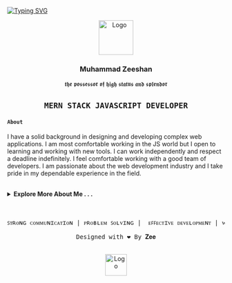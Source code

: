 


[![Typing SVG](https://readme-typing-svg.herokuapp.com?font=Calibri&color=FFFFFF&size=32&center=true&width="1080"&lines=UI%2FUX+Designer;Front+End+Developer;Backend+Developer)](https://git.io/typing-svg)

<div align="center">
    <img src="https://cdn-icons-png.flaticon.com/128/5659/5659422.png" alt="Logo" width="80" height="80">
</div>
  
<div align="center">
 <h3 align="center">Muhammad Zeeshan</h3>
  <p> 𝖙𝖍𝖊 𝖕𝖔𝖘𝖘𝖊𝖘𝖘𝖔𝖗 𝖔𝖋 𝖍𝖎𝖌𝖍 𝖘𝖙𝖆𝖙𝖚𝖘 𝖆𝖓𝖉 𝖘𝖕𝖑𝖊𝖓𝖉𝖔𝖗</p>
</div>


<div align="center"> 
  
 <h2>
   
  `MERN STACK JAVASCRIPT DEVELOPER`
   
  </h2>
  
</div>

<h4>
    
 `About`
    
</h4>
 
I have a solid background in designing and developing complex web applications. I am most comfortable working in the JS world but I open to learning and working with new tools. I can work independently and respect a deadline indefinitely. I feel comfortable working with a good team of developers. I am passionate about the web development industry and I take pride in my dependable experience in the field.

<br />

<details>
    
<summary><b>Explore More About Me . . . </b></summary>
    
 <br />   

<h4>
    
 `Skills`
    
</h4>

<p>
<h6>Languages</h6>
<p>HTML5,  XML,  CSS3, Sass, JavaScript, ECMAScript (ES6), TypeScript, GraphQL</p>
</p>

<p>
<h6>Frameworks</h6>
<p>Bootstrap, Material UI, React, Redux, Next Js, Gatsby Js, Express.js</p>
</p>

<p>
<h6>Libraries/APIs</h6>
<p>jQuery, React Redux, React Router, React Hook Form, Chart Js, NPM</p>
</p>

<p>
<h6>Tools</h6>
<p>Atom, Visual Studio, Git, Github, Trello, Slack, Postman, Adobe XD, Figma</p>
</p>

<p>
<h6>Others</h6>
<p>WordPress, UI/UX, Responsive Designs, Media Queries, RESTful APIs, JSON, PWA</p>
</p>

<br />

<h4>
    
 `Top Tech`
    
</h4>

<br />

<!-- Highly Skilled In -->

<div align="left">

![JavaScript](https://img.shields.io/badge/javascript-%23323330.svg?style=for-the-badge&logo=javascript&logoColor=%23F7DF1E)
![React](https://img.shields.io/badge/react-%2320232a.svg?style=for-the-badge&logo=react&logoColor=%2361DAFB)
![Next JS](https://img.shields.io/badge/Next-black?style=for-the-badge&logo=next.js&logoColor=white)
![Gatsby](https://img.shields.io/badge/Gatsby-%23663399.svg?style=for-the-badge&logo=gatsby&logoColor=white)
![React Native](https://img.shields.io/badge/react_native-%2320232a.svg?style=for-the-badge&logo=react&logoColor=%2361DAFB)
![NodeJS](https://img.shields.io/badge/node.js-6DA55F?style=for-the-badge&logo=node.js&logoColor=white)
![Express.js](https://img.shields.io/badge/express.js-%23404d59.svg?style=for-the-badge&logo=express&logoColor=%2361DAFB)
![MongoDB](https://img.shields.io/badge/MongoDB-%234ea94b.svg?style=for-the-badge&logo=mongodb&logoColor=white)

</div>

<!-- <p>
<h6>Programming Languages</h6>

<div align="left">

![HTML5](https://img.shields.io/badge/html5-%23E34F26.svg?style=for-the-badge&logo=html5&logoColor=white)
![CSS3](https://img.shields.io/badge/css3-%231572B6.svg?style=for-the-badge&logo=css3&logoColor=white)
![JavaScript](https://img.shields.io/badge/javascript-%23323330.svg?style=for-the-badge&logo=javascript&logoColor=%23F7DF1E)
![TypeScript](https://img.shields.io/badge/typescript-%23007ACC.svg?style=for-the-badge&logo=typescript&logoColor=white)
![Markdown](https://img.shields.io/badge/markdown-%23000000.svg?style=for-the-badge&logo=markdown&logoColor=white)

</div>

<h6>Frameworks, Platforms and Libraries</h6>

<div align="left">

![Ant-Design](https://img.shields.io/badge/-AntDesign-%230170FE?style=for-the-badge&logo=ant-design&logoColor=white)
![Apollo-GraphQL](https://img.shields.io/badge/-ApolloGraphQL-311C87?style=for-the-badge&logo=apollo-graphql)
![Bootstrap](https://img.shields.io/badge/bootstrap-%23563D7C.svg?style=for-the-badge&logo=bootstrap&logoColor=white)
![Express.js](https://img.shields.io/badge/express.js-%23404d59.svg?style=for-the-badge&logo=express&logoColor=%2361DAFB)
![Gatsby](https://img.shields.io/badge/Gatsby-%23663399.svg?style=for-the-badge&logo=gatsby&logoColor=white)
![jQuery](https://img.shields.io/badge/jquery-%230769AD.svg?style=for-the-badge&logo=jquery&logoColor=white)
![JWT](https://img.shields.io/badge/JWT-black?style=for-the-badge&logo=JSON%20web%20tokens)
![Less](https://img.shields.io/badge/less-2B4C80?style=for-the-badge&logo=less&logoColor=white)
![Material UI](https://img.shields.io/badge/materialui-%230081CB.svg?style=for-the-badge&logo=material-ui&logoColor=white)
![NPM](https://img.shields.io/badge/NPM-%23000000.svg?style=for-the-badge&logo=npm&logoColor=white)
![Next JS](https://img.shields.io/badge/Next-black?style=for-the-badge&logo=next.js&logoColor=white)
![NodeJS](https://img.shields.io/badge/node.js-6DA55F?style=for-the-badge&logo=node.js&logoColor=white)
![React](https://img.shields.io/badge/react-%2320232a.svg?style=for-the-badge&logo=react&logoColor=%2361DAFB)
![React Native](https://img.shields.io/badge/react_native-%2320232a.svg?style=for-the-badge&logo=react&logoColor=%2361DAFB)
![React Router](https://img.shields.io/badge/React_Router-CA4245?style=for-the-badge&logo=react-router&logoColor=white)
![Redux](https://img.shields.io/badge/redux-%23593d88.svg?style=for-the-badge&logo=redux&logoColor=white)
![SASS](https://img.shields.io/badge/SASS-hotpink.svg?style=for-the-badge&logo=SASS&logoColor=white)
![TailwindCSS](https://img.shields.io/badge/tailwindcss-%2338B2AC.svg?style=for-the-badge&logo=tailwind-css&logoColor=white)
![Yarn](https://img.shields.io/badge/yarn-%232C8EBB.svg?style=for-the-badge&logo=yarn&logoColor=white)

</div>

<h6>Design</h6>

<div align="left">

![Adobe](https://img.shields.io/badge/adobe-%23FF0000.svg?style=for-the-badge&logo=adobe&logoColor=white)
![Adobe Dreamweaver](https://img.shields.io/badge/Adobe%20Dreamweaver-FF61F6.svg?style=for-the-badge&logo=Adobe%20Dreamweaver&logoColor=white)
![Adobe Photoshop](https://img.shields.io/badge/adobephotoshop-%2331A8FF.svg?style=for-the-badge&logo=adobephotoshop&logoColor=white)
![Adobe XD](https://img.shields.io/badge/Adobe%20XD-470137?style=for-the-badge&logo=Adobe%20XD&logoColor=#FF61F6)
![Canva](https://img.shields.io/badge/Canva-%2300C4CC.svg?style=for-the-badge&logo=Canva&logoColor=white)
![Figma](https://img.shields.io/badge/figma-%23F24E1E.svg?style=for-the-badge&logo=figma&logoColor=white)
![Invision](https://img.shields.io/badge/invision-FF3366?style=for-the-badge&logo=invision&logoColor=white)
![Sketch](https://img.shields.io/badge/Sketch-FFB387?style=for-the-badge&logo=sketch&logoColor=black)

</div>

<h6>IDEs/Editors</h6>

<div align="left">

![Android Studio](https://img.shields.io/badge/Android%20Studio-3DDC84.svg?style=for-the-badge&logo=android-studio&logoColor=white)
![Atom](https://img.shields.io/badge/Atom-%2366595C.svg?style=for-the-badge&logo=atom&logoColor=white)
![CodePen](https://img.shields.io/badge/CodePen-white?style=for-the-badge&logo=codepen&logoColor=black)
![CodeSandbox](https://img.shields.io/badge/Codesandbox-040404?style=for-the-badge&logo=codesandbox&logoColor=DBDBDB)
![Sublime Text](https://img.shields.io/badge/sublime_text-%23575757.svg?style=for-the-badge&logo=sublime-text&logoColor=important)
![Vim](https://img.shields.io/badge/VIM-%2311AB00.svg?style=for-the-badge&logo=vim&logoColor=white)
![Visual Studio Code](https://img.shields.io/badge/Visual%20Studio%20Code-0078d7.svg?style=for-the-badge&logo=visual-studio-code&logoColor=white)
![Visual Studio](https://img.shields.io/badge/Visual%20Studio-5C2D91.svg?style=for-the-badge&logo=visual-studio&logoColor=white)


</div>

<h6>Version Control</h6>

<div align="left">

![Bitbucket](https://img.shields.io/badge/bitbucket-%230047B3.svg?style=for-the-badge&logo=bitbucket&logoColor=white)
![Git](https://img.shields.io/badge/git-%23F05033.svg?style=for-the-badge&logo=git&logoColor=white)
![GitHub](https://img.shields.io/badge/github-%23121011.svg?style=for-the-badge&logo=github&logoColor=white)
![GitLab](https://img.shields.io/badge/gitlab-%23181717.svg?style=for-the-badge&logo=gitlab&logoColor=white)

</div>

</p> -->

<br />

<h4>
    
 `This Week I Spent My Time on`
    
</h4>

<br />

<div align="center">
    
<p><img src="https://github-readme-stats-taupe-two.vercel.app/api/wakatime?username=RegalCoderz&hide_title=true&hide_border=true&langs_count=5&bg_color=00000000&text_color=777" alt="RegalCoderz" width="50%"><p>
    
</div>

<br />

<h4>
    
 `Analytics`
    
</h4>

<br />

<div align="center">
    <p><img src="https://github-readme-stats.vercel.app/api/top-langs?username=RegalCoderz&show_icons=true&locale=en&layout=compact&langs_count=5&hide=Objective-C" alt="RegalCoderz" width="50%"><p>
</div>


<br />

<h4>
    
 `Statistics`
    
</h4>

<br />

<div align="center">
    <p><img src="https://github-readme-stats.vercel.app/api?username=RegalCoderz&hide=prs,issues&show_icons=true&locale=en&count_private=true&include_all_commits=true" alt="RegalCoderz" width="50%"><p>
</div>

<br />

<h4>
    
 `Top Repos`
    
</h4>

<br />

<div align="center">
    
[![Readme Card](https://github-readme-stats.vercel.app/api/pin/?username=RegalCoderz&repo=Animated-Website-Using-Parallax.js)](https://github.com/RegalCoderz/Animated-Website-Using-Parallax.js)
[![Readme Card](https://github-readme-stats.vercel.app/api/pin/?username=RegalCoderz&repo=Animated-Website-Using-Parallax.js)](https://github.com/RegalCoderz/Animated-Website-Using-Parallax.js)
    
</div>

<br />

<br />

> <img src="https://cdn-icons-png.flaticon.com/128/1622/1622087.png" alt="Hire Me" width="5%"> Looking forward to hearing your idea and/or business needs, where I could use my skills and expertise to full potential nurturing the growth of both parties with time and help you build it! If you want any free consultation or have any questions or queries, Please feel free to contact me. I am glad to serve you.

<br />

<h4>
    
 `Contact Info`
    
</h4>

<h4>Email</h4> 

<div align="center"> 
  
 ``` 
 regalcoderz@gmail.com
 ```
  
</div>

<br />

<h4>
    
 `Social Links`
    
</h4>

<br />

<div align="left">
 
<a href="#" target="blank"><img align="center" src="https://raw.githubusercontent.com/rahuldkjain/github-profile-readme-generator/master/src/images/icons/Social/instagram.svg" alt="RegalCoderz" height="30" width="40" /></a>
<a href="#" target="blank"><img align="center" src="https://raw.githubusercontent.com/rahuldkjain/github-profile-readme-generator/master/src/images/icons/Social/twitter.svg" alt="RegalCoderz" height="30" width="40" /></a>
<a href="#" target="blank"><img align="center" src="https://raw.githubusercontent.com/rahuldkjain/github-profile-readme-generator/master/src/images/icons/Social/linked-in-alt.svg" alt="RegalCoderz" height="30" width="40" /></a>
   
<!--  <a href="https://www.facebook.com/RegalCoderz" target="blank">
  <img src="https://cdn-icons-png.flaticon.com/128/733/733547.png" alt="GMAIL" width="30" height="30">  
 </a>
  
 <a href="#" target="blank">
  <img src="https://cdn-icons-png.flaticon.com/128/733/733579.png" alt="GMAIL" width="30" height="30">  
 </a>
  
 <a href="#" target="blank">
  <img src="https://cdn-icons-png.flaticon.com/128/733/733590.png" alt="GMAIL" width="30" height="30"> 
 </a>
    
 <a href="#" target="blank">
  <img src="https://cdn-icons-png.flaticon.com/128/174/174857.png" alt="GMAIL" width="30" height="30">  
 </a>
  
 <a href="#" target="blank">
  <img src="https://cdn-icons-png.flaticon.com/128/733/733548.png" alt="GMAIL" width="30" height="30">  
 </a> -->

  
</div>

<br />

<h4>
    
 `Tags`
    
</h4>

<br />

<div align="center">
  <code>Designer</code>
 <code>Developer</code>
 <code>Web Designing</code>
 <code>Web Development</code>
 <code>Designing & Development</code>
 <code>Frontend Developer</code>
 <code>Javascript</code>
 <code>React Js</code>
 <code>Backend Developer</code>
 <code>Node Js</code>
 <code>Express Js</code>
 <code>Mongo DB</code>
 <code>Firebase</code>
 <code>MERN Stack Developer</code>
 <code>Full Stack Developer</code>
</div>
    
</details>

<br />
<br />
   

<pre align="center">ꜱᴛʀᴏɴɢ ᴄᴏᴍᴍᴜɴɪᴄᴀᴛɪᴏɴ | ᴘʀᴏʙʟᴇᴍ ꜱᴏʟᴠɪɴɢ |  ᴇꜰꜰᴇᴄᴛɪᴠᴇ ᴅᴇᴠᴇʟᴏᴘᴍᴇɴᴛ | ᴡɪᴛʜ ᴀ ꜱᴍɪʟᴇ! 

Designed with ❤️ By 𝐙𝐞𝐞
</pre>


<br />

<div align="center">
    <img src="https://cdn-icons-png.flaticon.com/128/758/758878.png" alt="Logo" width="50" height="50">
</div>
    

